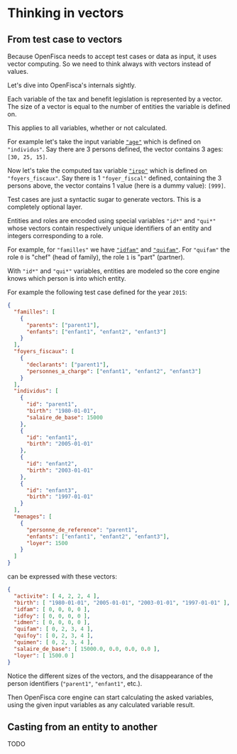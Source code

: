 # Thinking in vectors

## From test case to vectors

Because OpenFisca needs to accept test cases or data as input, it uses vector computing.
So we need to think always with vectors instead of values.

Let's dive into OpenFisca's internals sightly.

Each variable of the tax and benefit legislation is represented by a vector.
The size of a vector is equal to the number of entities the variable is defined on.

This applies to all variables, whether or not calculated.

For example let's take the input variable [`"age"`](http://legislation.openfisca.fr/variables/age)
which is defined on `"individus"`. Say there are 3 persons defined, the vector contains 3 ages: `[30, 25, 15]`.

Now let's take the computed tax variable [`"irpp"`](http://legislation.openfisca.fr/variables/irpp)
which is defined on `"foyers_fiscaux"`. Say there is 1 `"foyer_fiscal"` defined, containing the 3 persons above,
the vector contains 1 value (here is a dummy value): `[999]`.

Test cases are just a syntactic sugar to generate vectors. This is a completely optional layer.

Entities and roles are encoded using special variables `"id*"` and `"qui*"` whose vectors contain respectively
unique identifiers of an entity and integers corresponding to a role.

For example, for `"familles"` we have
[`"idfam"`](http://legislation.openfisca.fr/variables/idfam) and
[`"quifam"`](http://legislation.openfisca.fr/variables/quifam).
For `"quifam"` the role `0` is "chef" (head of family), the role `1` is "part" (partner).

With `"id*"` and `"qui*"` variables, entities are modeled so the core engine knows which person is into which entity.

For example the following test case defined for the year `2015`:

```json
{
  "familles": [
    {
      "parents": ["parent1"],
      "enfants": ["enfant1", "enfant2", "enfant3"]
    }
  ],
  "foyers_fiscaux": [
    {
      "declarants": ["parent1"],
      "personnes_a_charge": ["enfant1", "enfant2", "enfant3"]
    }
  ],
  "individus": [
    {
      "id": "parent1",
      "birth": "1980-01-01",
      "salaire_de_base": 15000
    },
    {
      "id": "enfant1",
      "birth": "2005-01-01"
    },
    {
      "id": "enfant2",
      "birth": "2003-01-01"
    },
    {
      "id": "enfant3",
      "birth": "1997-01-01"
    }
  ],
  "menages": [
    {
      "personne_de_reference": "parent1",
      "enfants": ["enfant1", "enfant2", "enfant3"],
      "loyer": 1500
    }
  ]
}
```

can be expressed with these vectors:

```json
{
  "activite": [ 4, 2, 2, 4 ],
  "birth": [ "1980-01-01", "2005-01-01", "2003-01-01", "1997-01-01" ],
  "idfam": [ 0, 0, 0, 0 ],
  "idfoy": [ 0, 0, 0, 0 ],
  "idmen": [ 0, 0, 0, 0 ],
  "quifam": [ 0, 2, 3, 4 ],
  "quifoy": [ 0, 2, 3, 4 ],
  "quimen": [ 0, 2, 3, 4 ],
  "salaire_de_base": [ 15000.0, 0.0, 0.0, 0.0 ],
  "loyer": [ 1500.0 ]
}
```

Notice the different sizes of the vectors, and the disappearance of the person identifiers
(`"parent1"`, `"enfant1"`, etc.).

Then OpenFisca core engine can start calculating the asked variables, using the given input variables as any
calculated variable result.

## Casting from an entity to another

TODO
